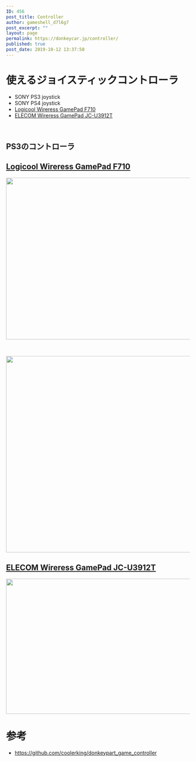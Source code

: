 ```yaml
---
ID: 456
post_title: Controller
author: gameshell_d7l6g7
post_excerpt: ""
layout: page
permalink: https://donkeycar.jp/controller/
published: true
post_date: 2019-10-12 13:37:50
---
```

<h1>使えるジョイスティックコントローラ</h1>
<ul>
 	<li>SONY PS3 joystick</li>
 	<li>SONY PS4 joystick</li>
 	<li><a href="https://amzn.to/2R85kAK" rel="nofollow">Logicool Wireress GamePad F710</a></li>
 	<li><a href="https://amzn.to/2SddDvo" rel="nofollow">ELECOM Wireress GamePad JC-U3912T</a></li>
</ul>
&nbsp;
<h2>PS3のコントローラ</h2>
<h2><a href="https://amzn.to/2R85kAK" rel="nofollow">Logicool Wireress GamePad F710</a></h2>
<img class="alignnone  wp-image-472" src="https://donkeycar.jp/wp-content/uploads/2019/10/joystick003-2.png" alt="" width="590" height="443" />

&nbsp;

<img class="alignnone size-full wp-image-467" src="https://donkeycar.jp/wp-content/uploads/2019/10/1_hiBr8asYRz0Pfu58m7xs_A.png" alt="" width="762" height="538" />
<h2><a href="https://amzn.to/2SddDvo" rel="nofollow">ELECOM Wireress GamePad JC-U3912T</a></h2>
<img class="alignnone wp-image-466" src="https://donkeycar.jp/wp-content/uploads/2019/10/JC_U3912T.png" alt="" width="599" height="370" />
<h1>参考</h1>
<ul>
 	<li><a href="https://github.com/coolerking/donkeypart_game_controller">https://github.com/coolerking/donkeypart_game_controller</a></li>
</ul>